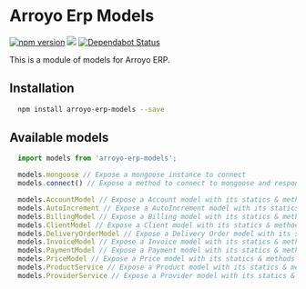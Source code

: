 # Arroyo Erp Models

[![npm version](https://badge.fury.io/js/arroyo-erp-models.svg)](https://badge.fury.io/js/arroyo-erp-models)
![](https://github.com/soker90/arroyo-erp-models/workflows/Node.js%20CI/badge.svg)
[![Dependabot Status](https://api.dependabot.com/badges/status?host=github&repo=soker90/arroyo-erp-models)](https://dependabot.com)

This is a module of models for Arroyo ERP.

## Installation

```bash
  npm install arroyo-erp-models --save
```

## Available models

```javascript
  import models from 'arroyo-erp-models';

  models.mongoose // Expose a mongoose instance to connect
  models.connect() // Expose a method to connect to mongoose and response with the connection

  models.AccountModel // Expose a Account model with its statics & methods
  models.AutoIncrement // Expose a AutoIncrement model with its statics & methods
  models.BillingModel // Expose a Billing model with its statics & methods
  models.ClientModel // Expose a Client model with its statics & methods
  models.DeliveryOrderModel // Expose a Delivery Order model with its statics & methods
  models.InvoiceModel // Expose a Invoice model with its statics & methods
  models.PaymentModel // Expose a Payment model with its statics & methods
  models.PriceModel // Expose a Price model with its statics & methods
  models.ProductService // Expose a Product model with its statics & methods
  models.ProviderService // Expose a Provider model with its statics & methods

```

